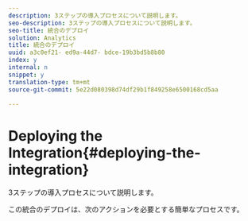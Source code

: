```yaml
---
description: 3ステップの導入プロセスについて説明します。
seo-description: 3ステップの導入プロセスについて説明します。
seo-title: 統合のデプロイ
solution: Analytics
title: 統合のデプロイ
uuid: a3c0ef21- ed9a-44d7- bdce-19b3bd5b8b80
index: y
internal: n
snippet: y
translation-type: tm+mt
source-git-commit: 5e22d080398d74df29b1f849258e6500168cd5aa

---
```



# Deploying the Integration{#deploying-the-integration}

3ステップの導入プロセスについて説明します。

この統合のデプロイは、次のアクションを必要とする簡単なプロセスです。
